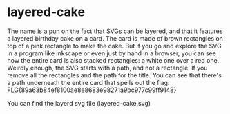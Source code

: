 # layered-cake

The name is a pun on the fact that SVGs can be layered, and that it features a layered birthday cake on a card. The card is made of brown rectangles on top of a pink rectangle to make the cake. But if you go and explore the SVG in a program like inkscape or even just by hand in a browser, you can see how the entire card is also stacked rectangles: a white one over a red one. Weirdly enough, the SVG starts with a path, and not a rectangle. If you remove all the rectangles and the path for the title. You can see that there's a path underneath the entire card that spells out the flag: FLG{89a63b84ef8100ae8e8683e98271a9bc977c99ff9148}

You can find the layerd svg file (layered-cake.svg)
